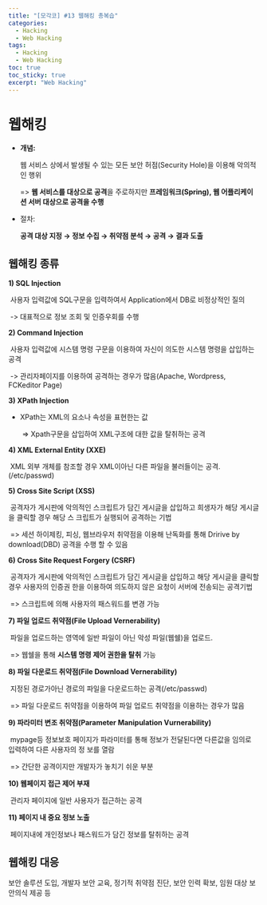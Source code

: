 ```yaml
---
title: "[모각코] #13 웹해킹 총복습"
categories:
  - Hacking
  - Web Hacking
tags:
  - Hacking
  - Web Hacking
toc: true
toc_sticky: true
excerpt: "Web Hacking"
---
```


# 웹해킹

* **개념:**

  웹 서비스 상에서 발생될 수 있는 모든 보안 허점(Security Hole)을 이용해 악의적인 행위

  => **웹 서비스를 대상으로 공격**을 주로하지만 **프레임워크(Spring), 웹 어플리케이션 서버 대상으로 공격을 수행**

* 절차:

  **공격 대상 지정 → 정보 수집 → 취약점 분석 → 공격 → 결과 도출** 



## 웹해킹 종류

**1) SQL Injection**

​	사용자 입력값에 SQL구문을 입력하여서 Application에서 DB로 비정상적인 질의

​		-> 대표적으로 정보 조회 및 인증우회를 수행

 

**2) Command Injection**

​	사용자 입력값에 시스템 명령 구문을 이용하여 자신이 의도한 시스템 명령을 삽입하는 공격

​		-> 관리자페이지를 이용하여 공격하는 경우가 많음(Apache, Wordpress, FCKeditor Page) 

 

**3) XPath Injection**

* XPath는 XML의 요소나 속성을 표현한는 값

  ​	=> Xpath구문을 삽입하여 XML구조에 대한 값을 탈취하는 공격

 

**4) XML External Entity (XXE)**

​	XML 외부 개체를 참조할 경우 XML이아닌 다른 파일을 불러들이는 공격.(/etc/passwd)

 

**5) Cross Site Script (XSS)**

​	공격자가 게시판에 악의적인 스크립트가 담긴 게시글을 삽입하고 희생자가 해당 게시글을 클릭할 경우 해당 스	크립트가 실행되어 공격하는 기법

​		=> 세션 하이제킹, 피싱, 웹브라우저 취약점을 이용해 난독화를 통해 Dririve by download(DBD) 공격을 수행		할 	수 있음

 

**6) Cross Site Request Forgery (CSRF)**

​	공격자가 게시판에 악의적인 스크립트가 담긴 게시글을 삽입하고 해당 게시글을 클릭할 경우 사용자의 인증권	한을 이용하여 의도하지 않은 요청이 서버에 전송되는 공격기법

​		=> 스크립트에 의해 사용자의 패스워드를 변경 가능

 

**7) 파일 업로드 취약점(File Upload Vernerability)**

​	파일을 업로드하는 영역에 일반 파일이 아닌 악성 파일(웹쉘)을 업로드.

​		=> 웹쉘을 통해 **시스템 명령 제어 권한을 탈취** 가능

 

**8) 파일 다운로드 취약점(File Download Vernerability)**

​	지정된 경로가아닌 경로의 파일을 다운로드하는 공격(/etc/passwd)

​		=> 파일 다운로드 취약점을 이용하여 파일 업로드 취약점을 이용하는 경우가 많음

 

**9) 파라미터 변조 취약점(Parameter Manipulation Vurnerability)**

​	mypage등 정보보호 페이지가 파라미터를 통해 정보가 전달된다면 다른값을 임의로 입력하여 다른 사용자의 정	보를 열람

​		=> 간단한 공격이지만 개발자가 놓치기 쉬운 부분

 

**10) 웹페이지 접근 제어 부재**

​	관리자 페이지에 일반 사용자가 접근하는 공격

 

**11) 페이지 내 중요 정보 노출**

​	페이지내에 개인정보나 패스워드가 담긴 정보를 탈취하는 공격



## 웹해킹 대응

보안 솔루션 도입, 개발자 보안 교육, 정기적 취약점 진단, 보안 인력 확보, 임원 대상 보안의식 제공 등